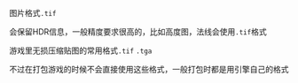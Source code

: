 图片格式`.tif` 

会保留HDR信息，一般精度要求很高的，比如高度图，法线会使用`.tif`格式

游戏里无损压缩贴图的常用格式`.tif` `.tga`

不过在打包游戏的时候不会直接使用这些格式，一般打包时都是用引擎自己的格式

